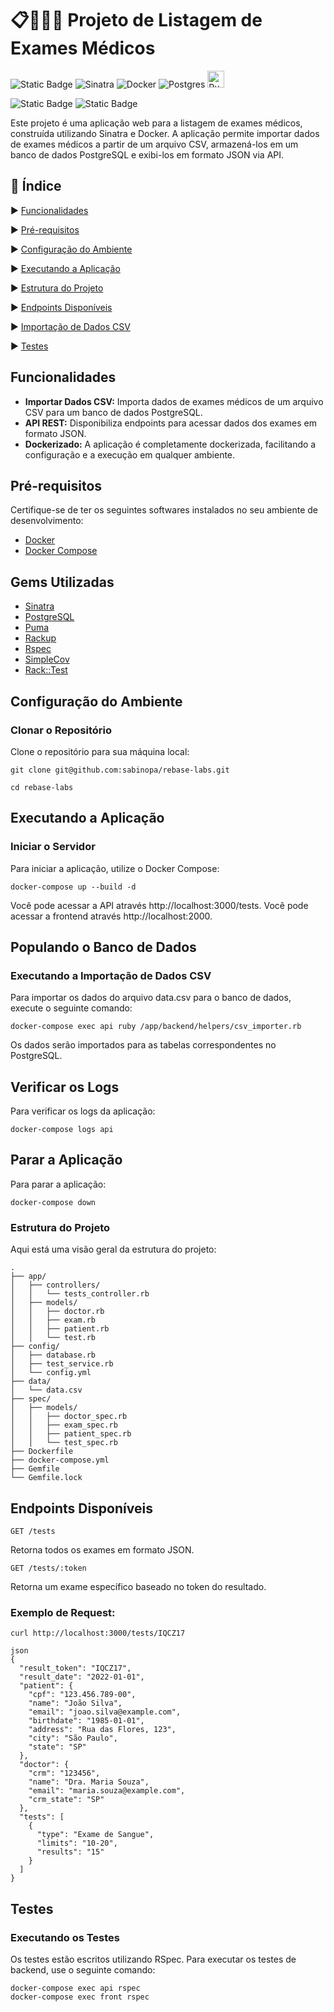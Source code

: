 # 📋👩🏽‍⚕️ Projeto de Listagem de Exames Médicos

![Static Badge](https://img.shields.io/badge/Ruby-CC342D?style=for-the-badge&logo=ruby&logoColor=white)
![Sinatra](https://img.shields.io/badge/Ruby%20Sinatra-000000.svg?style=for-the-badge&logo=Ruby-Sinatra&logoColor=white)
![Docker](https://img.shields.io/badge/docker-%230db7ed.svg?style=for-the-badge&logo=docker&logoColor=white)
![Postgres](https://img.shields.io/badge/postgres-%23316192.svg?style=for-the-badge&logo=postgresql&logoColor=white)
<img src="https://puma.io/images/logos/puma-logo-large.png" alt="Puma" height="27">


![Static Badge](https://img.shields.io/badge/COBERTURA_DE_TESTES-100%25-blue)
![Static Badge](https://img.shields.io/badge/STATUS-EM_DESENVOLVIMENTO-green)

Este projeto é uma aplicação web para a listagem de exames médicos, construída utilizando Sinatra e Docker. A aplicação permite importar dados de exames médicos a partir de um arquivo CSV, armazená-los em um banco de dados PostgreSQL e exibi-los em formato JSON via API.

## 📑 Índice

▶️ [Funcionalidades](#funcionalidades)

▶️ [Pré-requisitos](#pré-requisitos)

▶️ [Configuração do Ambiente](#configuração-do-ambiente)

▶️ [Executando a Aplicação](#executando-a-aplicação)

▶️ [Estrutura do Projeto](#estrutura-do-projeto)

▶️ [Endpoints Disponíveis](#endpoints-disponíveis)

▶️ [Importação de Dados CSV](#importação-de-dados-csv)

▶️ [Testes](#testes)

## Funcionalidades
- **Importar Dados CSV:** Importa dados de exames médicos de um arquivo CSV para um banco de dados PostgreSQL.
- **API REST:** Disponibiliza endpoints para acessar dados dos exames em formato JSON.
- **Dockerizado:** A aplicação é completamente dockerizada, facilitando a configuração e a execução em qualquer ambiente.

## Pré-requisitos
Certifique-se de ter os seguintes softwares instalados no seu ambiente de desenvolvimento:

- [Docker](https://www.docker.com/)
- [Docker Compose](https://docs.docker.com/compose/)

## Gems Utilizadas

- [Sinatra](https://sinatrarb.com/)
- [PostgreSQL](https://www.postgresql.org/)
- [Puma](https://github.com/puma/puma)
- [Rackup](https://github.com/rack/rackup)
- [Rspec](https://github.com/rspec/rspec-rails)
- [SimpleCov](https://github.com/simplecov-ruby/simplecov)
- [Rack::Test](https://github.com/rack/rack-test)

## Configuração do Ambiente
### Clonar o Repositório
Clone o repositório para sua máquina local:
```
git clone git@github.com:sabinopa/rebase-labs.git
```

```
cd rebase-labs
```

## Executando a Aplicação
### Iniciar o Servidor
Para iniciar a aplicação, utilize o Docker Compose:

```
docker-compose up --build -d
```
Você pode acessar a API através http://localhost:3000/tests.
Você pode acessar a frontend através http://localhost:2000.

## Populando o Banco de Dados
### Executando a Importação de Dados CSV
Para importar os dados do arquivo data.csv para o banco de dados, execute o seguinte comando:

```
docker-compose exec api ruby /app/backend/helpers/csv_importer.rb
```
Os dados serão importados para as tabelas correspondentes no PostgreSQL.

## Verificar os Logs
Para verificar os logs da aplicação:

```
docker-compose logs api
```

## Parar a Aplicação
Para parar a aplicação:

```
docker-compose down
```

### Estrutura do Projeto
Aqui está uma visão geral da estrutura do projeto:

```
.
├── app/
│   ├── controllers/
│   │   └── tests_controller.rb
│   ├── models/
│   │   ├── doctor.rb
│   │   ├── exam.rb
│   │   ├── patient.rb
│   │   └── test.rb
├── config/
│   ├── database.rb
│   ├── test_service.rb
│   └── config.yml
├── data/
│   └── data.csv
├── spec/
│   ├── models/
│   │   ├── doctor_spec.rb
│   │   ├── exam_spec.rb
│   │   ├── patient_spec.rb
│   │   └── test_spec.rb
├── Dockerfile
├── docker-compose.yml
├── Gemfile
└── Gemfile.lock
```

## Endpoints Disponíveis
```
GET /tests
```
Retorna todos os exames em formato JSON.

```
GET /tests/:token
```
Retorna um exame específico baseado no token do resultado.

### Exemplo de Request:

```
curl http://localhost:3000/tests/IQCZ17
```
```
json
{
  "result_token": "IQCZ17",
  "result_date": "2022-01-01",
  "patient": {
    "cpf": "123.456.789-00",
    "name": "João Silva",
    "email": "joao.silva@example.com",
    "birthdate": "1985-01-01",
    "address": "Rua das Flores, 123",
    "city": "São Paulo",
    "state": "SP"
  },
  "doctor": {
    "crm": "123456",
    "name": "Dra. Maria Souza",
    "email": "maria.souza@example.com",
    "crm_state": "SP"
  },
  "tests": [
    {
      "type": "Exame de Sangue",
      "limits": "10-20",
      "results": "15"
    }
  ]
}
```

## Testes
### Executando os Testes
Os testes estão escritos utilizando RSpec.
Para executar os testes de backend, use o seguinte comando:

```
docker-compose exec api rspec
docker-compose exec front rspec
```


